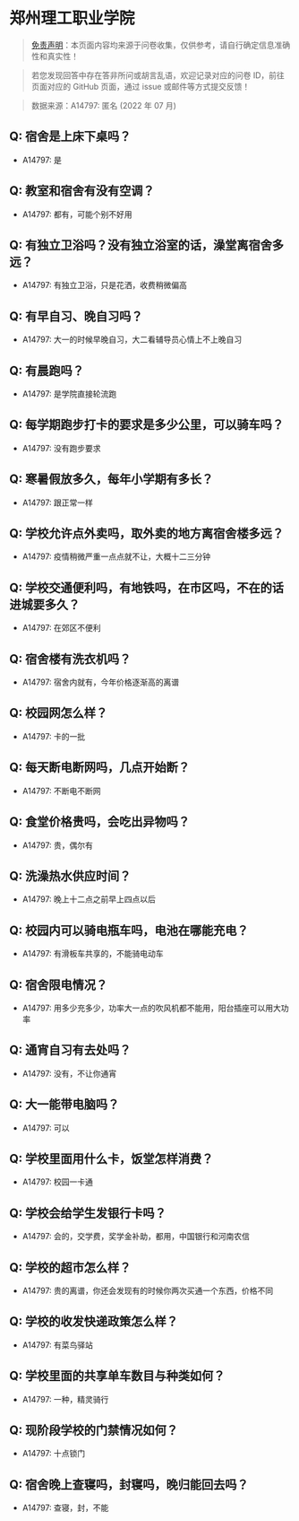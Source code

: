 # 郑州理工职业学院

> [免责声明](https://colleges.chat/#_3)：本页面内容均来源于问卷收集，仅供参考，请自行确定信息准确性和真实性！

> 若您发现回答中存在答非所问或胡言乱语，欢迎记录对应的问卷 ID，前往页面对应的 GitHub 页面，通过 issue 或邮件等方式提交反馈！

> 数据来源：A14797: 匿名 (2022 年 07 月)

## Q: 宿舍是上床下桌吗？

- A14797: 是

## Q: 教室和宿舍有没有空调？

- A14797: 都有，可能个别不好用

## Q: 有独立卫浴吗？没有独立浴室的话，澡堂离宿舍多远？

- A14797: 有独立卫浴，只是花洒，收费稍微偏高

## Q: 有早自习、晚自习吗？

- A14797: 大一的时候早晚自习，大二看辅导员心情上不上晚自习

## Q: 有晨跑吗？

- A14797: 是学院直接轮流跑

## Q: 每学期跑步打卡的要求是多少公里，可以骑车吗？

- A14797: 没有跑步要求

## Q: 寒暑假放多久，每年小学期有多长？

- A14797: 跟正常一样

## Q: 学校允许点外卖吗，取外卖的地方离宿舍楼多远？

- A14797: 疫情稍微严重一点点就不让，大概十二三分钟

## Q: 学校交通便利吗，有地铁吗，在市区吗，不在的话进城要多久？

- A14797: 在郊区不便利

## Q: 宿舍楼有洗衣机吗？

- A14797: 宿舍内就有，今年价格逐渐高的离谱

## Q: 校园网怎么样？

- A14797: 卡的一批

## Q: 每天断电断网吗，几点开始断？

- A14797: 不断电不断网

## Q: 食堂价格贵吗，会吃出异物吗？

- A14797: 贵，偶尔有

## Q: 洗澡热水供应时间？

- A14797: 晚上十二点之前早上四点以后

## Q: 校园内可以骑电瓶车吗，电池在哪能充电？

- A14797: 有滑板车共享的，不能骑电动车

## Q: 宿舍限电情况？

- A14797: 用多少充多少，功率大一点的吹风机都不能用，阳台插座可以用大功率

## Q: 通宵自习有去处吗？

- A14797: 没有，不让你通宵

## Q: 大一能带电脑吗？

- A14797: 可以

## Q: 学校里面用什么卡，饭堂怎样消费？

- A14797: 校园一卡通

## Q: 学校会给学生发银行卡吗？

- A14797: 会的，交学费，奖学金补助，都用，中国银行和河南农信

## Q: 学校的超市怎么样？

- A14797: 贵的离谱，你还会发现有的时候你两次买通一个东西，价格不同

## Q: 学校的收发快递政策怎么样？

- A14797: 有菜鸟驿站

## Q: 学校里面的共享单车数目与种类如何？

- A14797: 一种，精灵骑行

## Q: 现阶段学校的门禁情况如何？

- A14797: 十点锁门

## Q: 宿舍晚上查寝吗，封寝吗，晚归能回去吗？

- A14797: 查寝，封，不能

